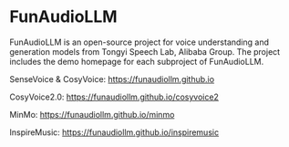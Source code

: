 # FunAudioLLM

FunAudioLLM is an open-source project for voice understanding and generation models from Tongyi Speech Lab, Alibaba Group. 
The project includes the demo homepage for each subproject of FunAudioLLM.

SenseVoice & CosyVoice: https://funaudiollm.github.io

CosyVoice2.0: https://funaudiollm.github.io/cosyvoice2

MinMo: https://funaudiollm.github.io/minmo

InspireMusic: https://funaudiollm.github.io/inspiremusic
